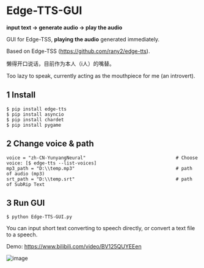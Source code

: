 # Edge-TTS-GUI

**input text → generate audio → play the audio**

GUI for Edge-TSS, **playing the audio** generated immediately. 

Based on Edge-TSS (https://github.com/rany2/edge-tts).

懒得开口说话，目前作为本人（i人）的嘴替。

Too lazy to speak, currently acting as the mouthpiece for me (an introvert).

## 1 Install
```
$ pip install edge-tts
$ pip install asyncio
$ pip install chardet
$ pip install pygame
```

## 2 Change voice & path
```
voice = "zh-CN-YunyangNeural"                                 # Choose voice: [$ edge-tts --list-voices]
mp3_path = "D:\\temp.mp3"                                     # path of audio (mp3)
srt_path = "D:\\temp.srt"                                     # path of SubRip Text
```

## 3 Run GUI
```
$ python Edge-TTS-GUI.py
```
You can input short text converting to speech directly, or convert a text file to a speech.

Demo: https://www.bilibili.com/video/BV125QUYEEen

![image](https://github.com/user-attachments/assets/8f7a014f-be33-498f-af88-109cf4134718)
